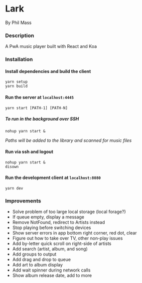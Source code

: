 # Lark

By Phil Mass

### Description

A PwA music player built with React and Koa

### Installation

#### Install dependencies and build the client
```
yarn setup
yarn build
```

#### Run the server at `localhost:4445`
```
yarn start [PATH-1] [PATH-N]
```
##### To run in the background over SSH
```
nohup yarn start &
```

*Paths will be added to the library and scanned for music files*

#### Run via ssh and logout
```
nohup yarn start &
disown
```

#### Run the development client at `localhost:8080`
```
yarn dev
```

### Improvements
- Solve problem of too large local storage (local forage?)
- If queue empty, display a message
- Remove NotFound, redirect to Artists instead
- Stop playing before switching devices
- Show server errors in app bottom right corner, red dot, clear
- Figure out how to take over TV, other non-play issues
- Add by-letter quick scroll on right-side of artists
- Add search (artist, album, and song)
- Add groups to output
- Add drag and drop to queue
- Add art to album display
- Add wait spinner during network calls
- Show album release date, add to more
